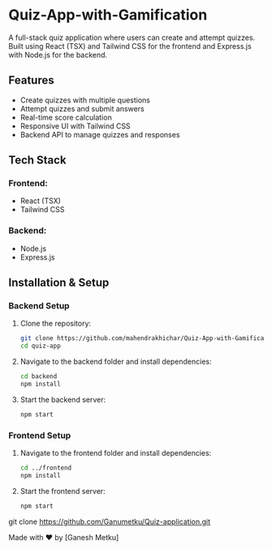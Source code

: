 # Quiz-App-with-Gamification
A full-stack quiz application where users can create and attempt quizzes. Built using React (TSX) and Tailwind CSS for the frontend and Express.js with Node.js for the backend.

## Features
- Create quizzes with multiple questions
- Attempt quizzes and submit answers
- Real-time score calculation
- Responsive UI with Tailwind CSS
- Backend API to manage quizzes and responses

## Tech Stack
### Frontend:
- React (TSX)
- Tailwind CSS

### Backend:
- Node.js
- Express.js

## Installation & Setup
### Backend Setup
1. Clone the repository:
   ```bash
   git clone https://github.com/mahendrakhichar/Quiz-App-with-Gamification
   cd quiz-app
   ```
2. Navigate to the backend folder and install dependencies:
   ```bash
   cd backend
   npm install
   ```
3. Start the backend server:
   ```bash
   npm start
   ```

### Frontend Setup
1. Navigate to the frontend folder and install dependencies:
   ```bash
   cd ../frontend
   npm install
   ```
2. Start the frontend server:
   ```bash
   npm start
   ```
git clone https://github.com/Ganumetku/Quiz-application.git

Made with ❤️ by [Ganesh Metku]

